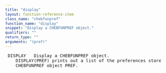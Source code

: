 ```yaml
---
title: "display"
layout: function-reference-item
class_name: "chebfunpref"
function_name: "display"
snippet: "Display a CHEBFUNPREF object."
qualifiers: ""
return_type: ""
arguments: "(pref)"
---
```


<pre class="help-text"> DISPLAY   Display a CHEBFUNPREF object.
    DISPLAY(PREF) prints out a list of the preferences stored in the
    CHEBFUNPREF object PREF.
</pre>